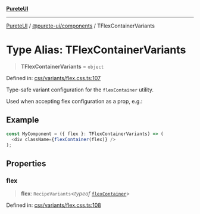 [**PureteUI**](../../../README.md)

***

[PureteUI](../../../packages.md) / [@purete-ui/components](../README.md) / TFlexContainerVariants

# Type Alias: TFlexContainerVariants

> **TFlexContainerVariants** = `object`

Defined in: [css/variants/flex.css.ts:107](https://github.com/zerok-cell/PureteUI/blob/main/libs/components/src/css/variants/flex.css.ts#L107)

Type-safe variant configuration for the `flexContainer` utility.

Used when accepting flex configuration as a prop, e.g.:

## Example

```ts
const MyComponent = ({ flex }: TFlexContainerVariants) => (
  <div className={flexContainer(flex)} />
);
```

## Properties

### flex

> **flex**: `RecipeVariants`\<*typeof* [`flexContainer`](../variables/flexContainer.md)\>

Defined in: [css/variants/flex.css.ts:108](https://github.com/zerok-cell/PureteUI/blob/main/libs/components/src/css/variants/flex.css.ts#L108)
